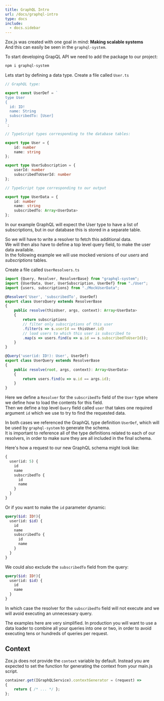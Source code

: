 ```yaml
---
title: GraphQL Intro
url: /docs/graphql-intro
type: docs
include:
  - docs.sidebar
---
```


Zox.js was created with one goal in mind: **Making scalable systems**  
And this can easily be seen in the `graphql-system`.

To start developing GrapQL API we need to add the package to our project:

```bash
npm i graphql-system
```

Lets start by defining a data type. Create a file called `User.ts`

```typescript
// GraphQL type:

export const UserDef = `
type User
{
  id: ID!
  name: String
  subscribedTo: [User]
}
`;

// TypeScript types corresponding to the database tables:

export type User = {
    id: number
    name: string
};

export type UserSubscription = {
    userId: number
    subscribedToUserId: number
};

// TypeScript type corresponding to our output

export type UserData = {
    id: number
    name: string
    subscribedTo: Array<UserData>
};
```

In our example GraphQL will expect the User type to have a list of subscriptions,
but in our database this is stored in a separate table.

So we will have to write a resolver to fetch this additional data.  
We will then also have to define a top level query field, to make the user data available.  
In the following example we will use mocked versions of our _users_ and _subscriptions_ tables.

Create a file called `UserResolvers.ts`

```typescript
import {Query, Resolver, ResolverBase} from "graphql-system";
import {UserData, User, UserSubscription, UserDef} from "./User";
import {users, subscriptions} from "./MockUserData";

@Resolver('User', 'subscribedTo', UserDef)
export class UsersQuery extends ResolverBase
{
    public resolve(thisUser, args, context): Array<UserData>
    {
        return subscriptions
        // filter only subscriptions of this user
        .filter(s => s.userId == thisUser.id)
        // load users to which this user is subscribed to
        .map(s => users.find(u => u.id == s.subscribedToUserId));
    }
}

@Query('user(id: ID!): User', UserDef)
export class UserQuery extends ResolverBase
{
    public resolve(root, args, context): Array<UserData>
    {
        return users.find(u => u.id == args.id);
    }
}
```

Here we define a `Resolver` for the `subscribedTo` field of the `User` type
where we define how to load the contents for this field.  
Then we define a top level `Query` field called `user`
that takes one required argument `id`
which we use to try to find the requested data.

In both cases we referenced the GraphQL type definition `UserDef`,
which will be used by `graphql-system` to generate the schema.  
It is important to reference all of the type definitions
related to each of our resolvers,
in order to make sure they are all included in the final schema.

Here's how a request to our new GraphQL schema might look like:

```graphql
{
  user(id: 5) {
    id
    name
    subscribedTo {
      id
      name
    }
  }
}
```

Or if you want to make the `id` parameter dynamic:

```graphql
query($id: ID!){
  user(id: $id) {
    id
    name
    subscribedTo {
      id
      name
    }
  }
}
```

We could also exclude the `subscribedTo` field from the query:

```graphql
query($id: ID!){
  user(id: $id) {
    id
    name
  }
}
```

In which case the resolver for the `subscribedTo` field will not execute
and we will avoid executing an unnecessary query.

The examples here are very simplified.
In production you will want to use a data loader
to combine all your queries into one or two,
in order to avoid executing tens or hundreds of queries per request.

## Context

Zox.js does not provide the `context` variable by default.
Instead you are expected to set the function for generating the context from your main.js script.

```js
container.get(IGraphQLService).contextGenerator = (request) =>
{
    return { /* ... */ };
};
```
